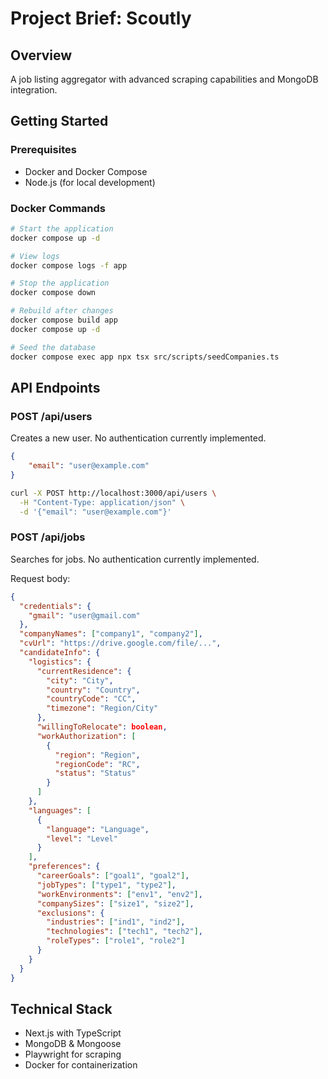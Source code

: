# Project Brief: Scoutly

## Overview

A job listing aggregator with advanced scraping capabilities and MongoDB integration.

## Getting Started

### Prerequisites

- Docker and Docker Compose
- Node.js (for local development)

### Docker Commands

```bash
# Start the application
docker compose up -d

# View logs
docker compose logs -f app

# Stop the application
docker compose down

# Rebuild after changes
docker compose build app
docker compose up -d

# Seed the database
docker compose exec app npx tsx src/scripts/seedCompanies.ts
```

## API Endpoints

### POST /api/users

Creates a new user. No authentication currently implemented.

```json
{
	"email": "user@example.com"
}
```

```bash
curl -X POST http://localhost:3000/api/users \
  -H "Content-Type: application/json" \
  -d '{"email": "user@example.com"}'

```

### POST /api/jobs

Searches for jobs. No authentication currently implemented.

Request body:

```json
{
  "credentials": {
    "gmail": "user@gmail.com"
  },
  "companyNames": ["company1", "company2"],
  "cvUrl": "https://drive.google.com/file/...",
  "candidateInfo": {
    "logistics": {
      "currentResidence": {
        "city": "City",
        "country": "Country",
        "countryCode": "CC",
        "timezone": "Region/City"
      },
      "willingToRelocate": boolean,
      "workAuthorization": [
        {
          "region": "Region",
          "regionCode": "RC",
          "status": "Status"
        }
      ]
    },
    "languages": [
      {
        "language": "Language",
        "level": "Level"
      }
    ],
    "preferences": {
      "careerGoals": ["goal1", "goal2"],
      "jobTypes": ["type1", "type2"],
      "workEnvironments": ["env1", "env2"],
      "companySizes": ["size1", "size2"],
      "exclusions": {
        "industries": ["ind1", "ind2"],
        "technologies": ["tech1", "tech2"],
        "roleTypes": ["role1", "role2"]
      }
    }
  }
}
```

## Technical Stack

- Next.js with TypeScript
- MongoDB & Mongoose
- Playwright for scraping
- Docker for containerization
